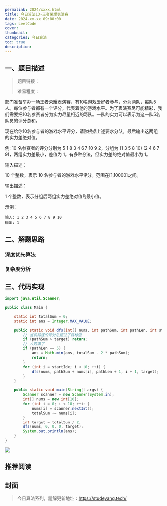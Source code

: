 ```yaml
---
permalink: 2024/xxxx.html
title: 今日算法13-王者荣耀表演赛
date: 2024-xx-xx 09:00:00
tags: LeetCode
cover: 
thumbnail: 
categories: 今日算法
toc: true
description: 
---
```


## 一、题目描述

> 题目链接：
>
> 难易程度：

部门准备举办一场王者荣耀表演赛，有10名游戏爱好者参与，分为两队，每队5人。每位参与者都有一个评分，代表着他的游戏水平。为了表演赛尽可能精彩，我们需要把10名参赛者分为实力尽量相近的两队。一队的实力可以表示为这一队5名队员的评分总和。

现在给你10名参与者的游戏水平评分，请你根据上述要求分队，最后输出这两组的实力差绝对值。

例: 10 名参赛者的评分分别为 5 1 8 3 4 6 7 10 9 2，分组为 (1 3 5 8 10) (2 4 6 7 9)，两组实力差最小，差值为 1。有多种分法，但实力差的绝对值最小为 1。

输入描述：

10 个整数，表示 10 名参与者的游戏水平评分。范围在[1,10000]之间。

输出描述：

1 个整数，表示分组后两组实力差绝对值的最小值。

示例：

    输入: 1 2 3 4 5 6 7 8 9 10
    输出: 1

<!-- more -->

## 二、解题思路

### 深度优先算法



### 复杂度分析



## 三、代码实现


```java
import java.util.Scanner;

public class Main {

    static int totalSum = 0;
    static int ans = Integer.MAX_VALUE;

    public static void dfs(int[] nums, int pathSum, int pathLen, int startIdx, int target) {
	    // 当前路径的评分总超过了目标值
        if (pathSum > target) return;
		// 人数满了
        if (pathLen == 5) {
            ans = Math.min(ans, totalSum - 2 * pathSum);
            return;
        }
        for (int i = startIdx; i < 10; ++i) {
            dfs(nums, pathSum + nums[i], pathLen + 1, i + 1, target);
        }
    }

    public static void main(String[] args) {
        Scanner scanner = new Scanner(System.in);
        int[] nums = new int[10];
        for (int i = 0; i < 10; ++i) {
            nums[i] = scanner.nextInt();
            totalSum += nums[i];
        }
        int target = totalSum / 2;
        dfs(nums, 0, 0, 0, target);
        System.out.println(ans);
    }
}
```

![](https://technotes.oss-cn-shenzhen.aliyuncs.com/2023/202303052135542.gif)

## 推荐阅读



## 封面



> 今日算法系列，题解更新地址：https://studeyang.tech/

